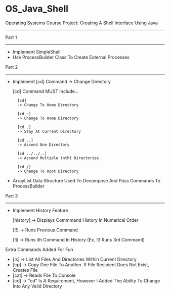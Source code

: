 # OS_Java_Shell
Operating Systems Course Project: Creating A Shell Interface Using Java
________________________________________________________________________

Part 1
___________
* Implement SimpleShell
* Use ProcessBuilder Class To Create External Processes


Part 2
___________

* Implement [cd] Command -> Change Directory

	[cd] Command MUST Include...

		[cd]
		-> Change To Home Directory

		[cd ~]
		-> Change To Home Directory

		[cd .]
		-> Stay At Current Directory

		[cd ..]
		-> Ascend One Directory

		[cd ../../..]
		-> Ascend Multiple (nth) Directories

		[cd /]
		-> Change To Root Directory 

* ArrayList Data Structure Used To Decompose And Pass Commands To ProcessBuilder
        
Part 3
___________

* Implement History Feature
	
	[history]
	-> Displays Commmand History In Numerical Order

	[!!]
	-> Runs Previous Command

	[!i]
	-> Runs ith Command In History (Ex. !3 Runs 3rd Command)



Extra Commands Added For Fun
* [ls] -> List All Files And Directories Within Current Directory
* [cp] -> Copy One File To Another. If File Recipient Does Not Exist, Creates File 
* [cat] -> Reads File To Console
* [cd] -> "cd" Is A Requirement, However I Added The Ability To Change Into Any Valid Directory
